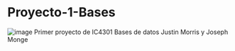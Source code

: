 # Proyecto-1-Bases
![image](https://github.com/user-attachments/assets/3d55b794-d5ee-4858-a52f-1fc1cbeb1f87)
Primer proyecto de IC4301 Bases de datos Justin Morris y Joseph Monge
